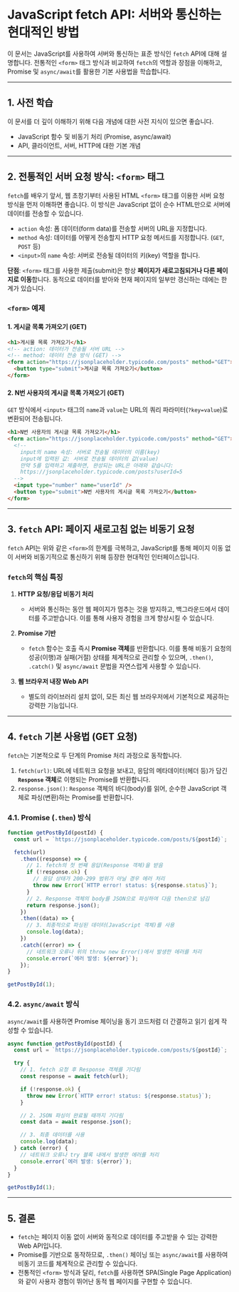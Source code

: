 # JavaScript fetch API: 서버와 통신하는 현대적인 방법

이 문서는 JavaScript를 사용하여 서버와 통신하는 표준 방식인 `fetch` API에 대해 설명합니다. 전통적인 `<form>` 태그 방식과 비교하여 `fetch`의 역할과 장점을 이해하고, Promise 및 `async/await`를 활용한 기본 사용법을 학습합니다.

---

## 1. 사전 학습

이 문서를 더 깊이 이해하기 위해 다음 개념에 대한 사전 지식이 있으면 좋습니다.

-   JavaScript 함수 및 비동기 처리 (Promise, async/await)
-   API, 클라이언트, 서버, HTTP에 대한 기본 개념

---

## 2. 전통적인 서버 요청 방식: `<form>` 태그

`fetch`를 배우기 앞서, 웹 초창기부터 사용된 HTML `<form>` 태그를 이용한 서버 요청 방식을 먼저 이해하면 좋습니다. 이 방식은 JavaScript 없이 순수 HTML만으로 서버에 데이터를 전송할 수 있습니다.

-   `action` 속성: 폼 데이터(form data)를 전송할 서버의 URL을 지정합니다.
-   `method` 속성: 데이터를 어떻게 전송할지 HTTP 요청 메서드를 지정합니다. (`GET`, `POST` 등)
-   `<input>`의 `name` 속성: 서버로 전송될 데이터의 키(key) 역할을 합니다.

**단점**: `<form>` 태그를 사용한 제출(submit)은 항상 **페이지가 새로고침되거나 다른 페이지로 이동**합니다. 동적으로 데이터를 받아와 현재 페이지의 일부만 갱신하는 데에는 한계가 있습니다.

### `<form>` 예제

#### 1. 게시글 목록 가져오기 (GET)

```html
<h1>게시물 목록 가져오기</h1>
<!-- action: 데이터가 전송될 서버 URL -->
<!-- method: 데이터 전송 방식 (GET) -->
<form action="https://jsonplaceholder.typicode.com/posts" method="GET">
  <button type="submit">게시글 목록 가져오기</button>
</form>
```

#### 2. N번 사용자의 게시글 목록 가져오기 (GET)

`GET` 방식에서 `<input>` 태그의 `name`과 `value`는 URL의 쿼리 파라미터(`?key=value`)로 변환되어 전송됩니다.

```html
<h1>N번 사용자의 게시글 목록 가져오기</h1>
<form action="https://jsonplaceholder.typicode.com/posts" method="GET">
  <!-- 
    input의 name 속성: 서버로 전송될 데이터의 이름(key)
    input에 입력된 값: 서버로 전송될 데이터의 값(value)
    만약 5를 입력하고 제출하면, 완성되는 URL은 아래와 같습니다:
    https://jsonplaceholder.typicode.com/posts?userId=5
  -->
  <input type="number" name="userId" />
  <button type="submit">N번 사용자의 게시글 목록 가져오기</button>
</form>
```

---

## 3. `fetch` API: 페이지 새로고침 없는 비동기 요청

`fetch` API는 위와 같은 `<form>`의 한계를 극복하고, JavaScript를 통해 페이지 이동 없이 서버와 비동기적으로 통신하기 위해 등장한 현대적인 인터페이스입니다.

### `fetch`의 핵심 특징

1.  **HTTP 요청/응답 비동기 처리**
    -   서버와 통신하는 동안 웹 페이지가 멈추는 것을 방지하고, 백그라운드에서 데이터를 주고받습니다. 이를 통해 사용자 경험을 크게 향상시킬 수 있습니다.

2.  **Promise 기반**
    -   `fetch` 함수는 호출 즉시 **Promise 객체**를 반환합니다. 이를 통해 비동기 요청의 성공(이행)과 실패(거절) 상태를 체계적으로 관리할 수 있으며, `.then()`, `.catch()` 및 `async/await` 문법을 자연스럽게 사용할 수 있습니다.

3.  **웹 브라우저 내장 Web API**
    -   별도의 라이브러리 설치 없이, 모든 최신 웹 브라우저에서 기본적으로 제공하는 강력한 기능입니다.

---

## 4. `fetch` 기본 사용법 (GET 요청)

`fetch`는 기본적으로 두 단계의 Promise 처리 과정으로 동작합니다.

1.  `fetch(url)`: URL에 네트워크 요청을 보내고, 응답의 메타데이터(헤더 등)가 담긴 **`Response` 객체**로 이행되는 Promise를 반환합니다.
2.  `response.json()`: `Response` 객체의 바디(body)를 읽어, 순수한 JavaScript 객체로 파싱(변환)하는 Promise를 반환합니다.

### 4.1. Promise (`.then`) 방식

```javascript
function getPostById(postId) {
  const url = `https://jsonplaceholder.typicode.com/posts/${postId}`;

  fetch(url)
    .then((response) => {
      // 1. fetch의 첫 번째 응답(Response 객체)을 받음
      if (!response.ok) {
        // 응답 상태가 200-299 범위가 아닐 경우 에러 처리
        throw new Error(`HTTP error! status: ${response.status}`);
      }
      // 2. Response 객체의 body를 JSON으로 파싱하여 다음 then으로 넘김
      return response.json();
    })
    .then((data) => {
      // 3. 최종적으로 파싱된 데이터(JavaScript 객체)를 사용
      console.log(data);
    })
    .catch((error) => {
      // 네트워크 오류나 위의 throw new Error()에서 발생한 에러를 처리
      console.error(`에러 발생: ${error}`);
    });
}

getPostById(1);
```

### 4.2. `async/await` 방식

`async/await`를 사용하면 Promise 체이닝을 동기 코드처럼 더 간결하고 읽기 쉽게 작성할 수 있습니다.

```javascript
async function getPostById(postId) {
  const url = `https://jsonplaceholder.typicode.com/posts/${postId}`;

  try {
    // 1. fetch 요청 후 Response 객체를 기다림
    const response = await fetch(url);

    if (!response.ok) {
      throw new Error(`HTTP error! status: ${response.status}`);
    }

    // 2. JSON 파싱이 완료될 때까지 기다림
    const data = await response.json();

    // 3. 최종 데이터를 사용
    console.log(data);
  } catch (error) {
    // 네트워크 오류나 try 블록 내에서 발생한 에러를 처리
    console.error(`에러 발생: ${error}`);
  }
}

getPostById(1);
```

---

## 5. 결론

-   `fetch`는 페이지 이동 없이 서버와 동적으로 데이터를 주고받을 수 있는 강력한 Web API입니다.
-   Promise를 기반으로 동작하므로, `.then()` 체이닝 또는 `async/await`를 사용하여 비동기 코드를 체계적으로 관리할 수 있습니다.
-   전통적인 `<form>` 방식과 달리, `fetch`를 사용하면 SPA(Single Page Application)와 같이 사용자 경험이 뛰어난 동적 웹 페이지를 구현할 수 있습니다.
